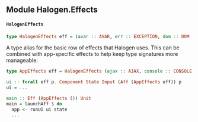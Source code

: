 ## Module Halogen.Effects

#### `HalogenEffects`

``` purescript
type HalogenEffects eff = (avar :: AVAR, err :: EXCEPTION, dom :: DOM | eff)
```

A type alias for the basic row of effects that Halogen uses. This can be
combined with app-specific effects to help keep type signatures more
manageable:

```purescript
type AppEffects eff = HalogenEffects (ajax :: AJAX, console :: CONSOLE | eff)

ui :: forall eff p. Component State Input (Aff (AppEffects eff)) p
ui = ...

main :: Eff (AppEffects ()) Unit
main = launchAff $ do
  app <- runUI ui state
  ...
```


